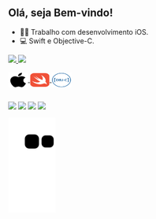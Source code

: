 ## Olá, seja Bem-vindo!

- 🧑‍💻 Trabalho com desenvolvimento iOS.
- 💻 Swift e Objective-C.

<div align="left">
  <a href="https://github.com/DevAlphaPro">
  <img height="150" src="https://github-readme-stats.vercel.app/api?username=devalphapro&show_icons=true&theme=tokyonight&include_all_commits=true&count_private=true"/>
  <img height="150" src="https://github-readme-stats.vercel.app/api/top-langs/?username=devalphapro&layout=compact&langs_count=7&theme=tokyonight"/>
</div>
  
<div style="display: inline_block"><br>
  <img align="center" alt="Yan-Apple" height="30" width="40" src="https://raw.githubusercontent.com/devicons/devicon/master/icons/apple/apple-original.svg">
  <img align="center" alt="Yan-Swift" height="30" width="40" src="https://raw.githubusercontent.com/devicons/devicon/master/icons/swift/swift-original.svg">
  <img align="center" alt="Yan-Objective-C" height="30" width="40" src="https://raw.githubusercontent.com/devicons/devicon/master/icons/objectivec/objectivec-plain.svg">
  
</div>
  
  ##
 
<div> 
    <a href="https://www.linkedin.com/in/yanalejandrogonzales/" target="_blank"><img src="https://img.shields.io/badge/-LinkedIn-%230077B5?style=for-the-badge&logo=linkedin&logoColor=white" target="_blank"></a> 
    <a href="https://bit.ly/iOSDeveloperJr" target="_blank"><img src="https://img.shields.io/badge/WhatsApp-25D366?style=for-the-badge&logo=whatsapp&logoColor=white" target="_blank"></a>
    <a href = "mailto:contatoyanalejandro@gmail.com"><img src="https://img.shields.io/badge/-Gmail-%23333?style=for-the-badge&logo=gmail&logoColor=white" target="_blank"></a>
    <a href="https://www.instagram.com/alphadev_/" target="_blank"><img src="https://img.shields.io/badge/-Instagram-%23E4405F?style=for-the-badge&logo=instagram&logoColor=white" target="_blank"></a>
  
  ![Snake animation](https://github.com/devalphapro/devalphapro/blob/output/github-contribution-grid-snake.svg)
  
</div>
